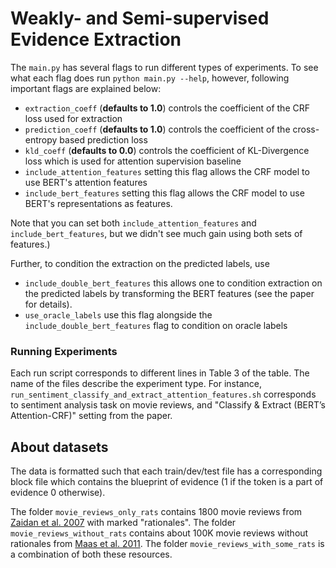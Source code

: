 # Weakly- and Semi-supervised Evidence Extraction


The `main.py` has several flags to run different types of experiments. To see what each flag does run `python main.py --help`, however, following important flags are explained below:

- `extraction_coeff` (**defaults to 1.0**) controls the coefficient of the CRF loss used for extraction
- `prediction_coeff` (**defaults to 1.0**) controls the coefficient of the cross-entropy based prediction loss
- `kld_coeff`  (**defaults to 0.0**) controls the coefficient of KL-Divergence loss which is used for attention supervision baseline 
- `include_attention_features` setting this flag allows the CRF model to use BERT's attention features 
- `include_bert_features` setting this flag allows the CRF model to use BERT's representations as features.
 
Note that you can set both `include_attention_features` and `include_bert_features`, but we didn't see much gain using both sets of features.)

Further, to condition the extraction on the predicted labels, use 

- `include_double_bert_features` this allows one to condition extraction on the predicted labels by transforming the BERT features (see the paper for details).  
- `use_oracle_labels` use this flag alongside the `include_double_bert_features` flag to condition on oracle labels


### Running Experiments

Each run script corresponds to different lines in Table 3 of the table. The name of the files describe the experiment type. For instance, `run_sentiment_classify_and_extract_attention_features.sh` corresponds to sentiment analysis task on movie reviews, and "Classify & Extract (BERT’s Attention-CRF)" setting from the paper.  

## About datasets

The data is formatted such that each train/dev/test file has a corresponding block file which contains the blueprint of evidence (1 if the token is a part of evidence 0 otherwise). 

The folder `movie_reviews_only_rats` contains 1800 movie reviews from [Zaidan et al. 2007](http://www.cs.jhu.edu/~ozaidan/rationales/) with marked "rationales". The folder `movie_reviews_without_rats` contains about 100K movie reviews without rationales from [Maas et al. 2011](https://ai.stanford.edu/~amaas/data/sentiment/). The folder `movie_reviews_with_some_rats` is a combination of both these resources.
